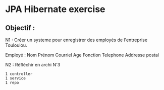 # JPA Hibernate exercise

## Objectif : 
 
N1 : Créer un systeme pour enregistrer des employés 
de l'entreprise Touloulou. 
 
Employé : 
    Nom 
    Prénom
    Courriel 
    Age
    Fonction
    Telephone
    Addresse postal
 
N2 : Réfléchir en archi N'3

    1 controller 
    1 service 
    1 repo